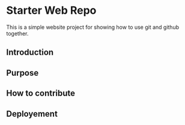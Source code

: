 # Starter Web Repo

This is a simple website project for showing
how to use git and github together.

## Introduction

## Purpose

## How to contribute

## Deployement